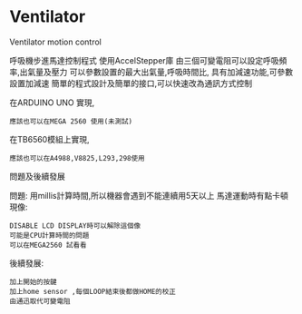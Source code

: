 # Ventilator
Ventilator motion control


呼吸機步進馬達控制程式
使用AccelStepper庫
由三個可變電阻可以設定呼吸頻率,出氣量及壓力
可以參數設置的最大出氣量,呼吸時間比,
具有加減速功能,可參數設置加減速
簡單的程式設計及簡單的接口,可以快速改為通訊方式控制

在ARDUINO UNO 實現,

    應該也可以在MEGA 2560 使用(未測試)

在TB6560模組上實現,

    應該也可以在A4988,V8825,L293,298使用




問題及後續發展

問題:
用millis計算時間,所以機器會遇到不能連續用5天以上
馬達運動時有點卡頓現像:

    DISABLE LCD DISPLAY時可以解除這個像
    可能是CPU計算時間的問題
    可以在MEGA2560 試看看

後續發展:

    加上開始的按鍵
    加上home sensor ,每個LOOP結束後都做HOME的校正
    由通迅取代可變電阻
